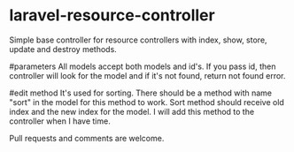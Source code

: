 # laravel-resource-controller
Simple base controller for resource controllers with index, show, store, update and destroy methods.

#parameters
All models accept both models and id's. If you pass id, then controller will look for the model and if it's not found, return not found error.

#edit method
It's used for sorting. There should be a method with name "sort" in the model for this method to work. Sort method should receive old index and the new index for the model. I will add this method to the controller when I have time.

Pull requests and comments are welcome.
